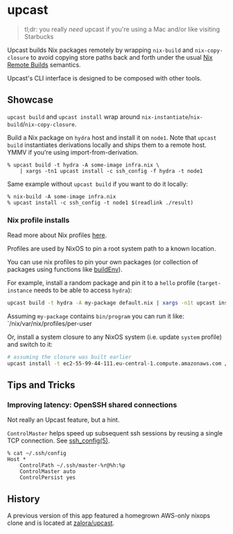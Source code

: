 # upcast

> tl;dr: you really *need* upcast if you're using a Mac and/or like visiting Starbucks

Upcast builds Nix packages remotely by wrapping `nix-build` and `nix-copy-closure` to avoid copying store paths back and
forth under the usual [Nix Remote Builds](https://nixos.org/nix/manual/#chap-distributed-builds) semantics.

Upcast's CLI interface is designed to be composed with other tools.

## Showcase

`upcast build` and `upcast install` wrap around `nix-instantiate`/`nix-build`/`nix-copy-closure`.

Build a Nix package on `hydra` host and install it on `node1`.
Note that `upcast build` instantiates derivations locally and ships them to a remote host.
YMMV if you're using import-from-derivation.

```console
% upcast build -t hydra -A some-image infra.nix \
    | xargs -tn1 upcast install -c ssh_config -f hydra -t node1 
```

Same example without `upcast build` if you want to do it locally:

```console
% nix-build -A some-image infra.nix
% upcast install -c ssh_config -t node1 $(readlink ./result)
```

### Nix profile installs

Read more about Nix profiles [here](http://nixos.org/nix/manual/#sec-profiles).

Profiles are used by NixOS to pin a root system path to a known location.

You can use nix profiles to pin your own packages (or collection of packages using functions like 
[buildEnv](https://github.com/NixOS/nixpkgs/blob/d232390d5dc3dcf912e76ea160aea62f049918e1/pkgs/build-support/buildenv/default.nix)).

For example, install a random package and pin it to a `hello` profile (`target-instance` needs to be able to access `hydra`):

```bash
upcast build -t hydra -A my-package default.nix | xargs -n1t upcast install -f hydra -p /nix/var/nix/profiles/hello -t target-instance
```

Assuming `my-package` contains `bin/program` you can run it like: `/nix/var/nix/profiles/per-user

Or, install a system closure to any NixOS system (i.e. update `system` profile) and switch to it:

```bash
# assuming the closure was built earlier
upcast install -t ec2-55-99-44-111.eu-central-1.compute.amazonaws.com /nix/store/72q9sd9an61h0h1pa4ydz7qa1cdpf0mj-nixos-14.10pre-git
```

## Tips and Tricks

### Improving latency: OpenSSH shared connections

Not really an Upcast feature, but a hint.

`ControlMaster` helps speed up subsequent ssh sessions by reusing a single TCP connection. See [ssh_config(5)](http://www.openbsd.org/cgi-bin/man.cgi/OpenBSD-current/man5/ssh_config.5?query=ssh_config).

```console
% cat ~/.ssh/config
Host *
    ControlPath ~/.ssh/master-%r@%h:%p
    ControlMaster auto
    ControlPersist yes
```

## History

A previous version of this app featured a homegrown AWS-only nixops clone and is located at [zalora/upcast](https://github.com/zalora/upcast).
